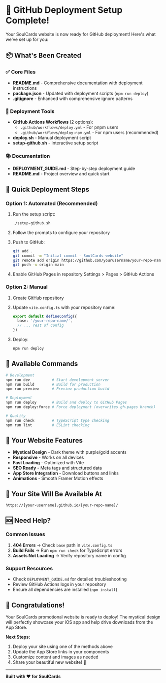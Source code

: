 # 🎉 GitHub Deployment Setup Complete!

Your SoulCards website is now ready for GitHub deployment! Here's what we've set up for you:

## 📦 What's Been Created

### ✅ Core Files
- **README.md** - Comprehensive documentation with deployment instructions
- **package.json** - Updated with deployment scripts (`npm run deploy`)
- **.gitignore** - Enhanced with comprehensive ignore patterns

### 🚀 Deployment Tools
- **GitHub Actions Workflows** (2 options):
  - `.github/workflows/deploy.yml` - For pnpm users
  - `.github/workflows/deploy-npm.yml` - For npm users (recommended)
- **deploy.sh** - Manual deployment script
- **setup-github.sh** - Interactive setup script

### 📚 Documentation
- **DEPLOYMENT_GUIDE.md** - Step-by-step deployment guide
- **README.md** - Project overview and quick start

## 🎯 Quick Deployment Steps

### Option 1: Automated (Recommended)
1. Run the setup script:
   ```bash
   ./setup-github.sh
   ```

2. Follow the prompts to configure your repository

3. Push to GitHub:
   ```bash
   git add .
   git commit -m "Initial commit - SoulCards website"
   git remote add origin https://github.com/yourusername/your-repo-name.git
   git push -u origin main
   ```

4. Enable GitHub Pages in repository Settings > Pages > GitHub Actions

### Option 2: Manual
1. Create GitHub repository
2. Update `vite.config.ts` with your repository name:
   ```typescript
   export default defineConfig({
     base: '/your-repo-name/',
     // ... rest of config
   })
   ```

3. Deploy:
   ```bash
   npm run deploy
   ```

## 🔧 Available Commands

```bash
# Development
npm run dev          # Start development server
npm run build        # Build for production
npm run preview      # Preview production build

# Deployment
npm run deploy       # Build and deploy to GitHub Pages
npm run deploy:force # Force deployment (overwrites gh-pages branch)

# Quality
npm run check        # TypeScript type checking
npm run lint         # ESLint checking
```

## 🌟 Your Website Features

- **Mystical Design** - Dark theme with purple/gold accents
- **Responsive** - Works on all devices
- **Fast Loading** - Optimized with Vite
- **SEO Ready** - Meta tags and structured data
- **App Store Integration** - Download buttons and links
- **Animations** - Smooth Framer Motion effects

## 📍 Your Site Will Be Available At

```
https://[your-username].github.io/[your-repo-name]/
```

## 🆘 Need Help?

### Common Issues
1. **404 Errors** → Check `base` path in `vite.config.ts`
2. **Build Fails** → Run `npm run check` for TypeScript errors
3. **Assets Not Loading** → Verify repository name in config

### Support Resources
- Check `DEPLOYMENT_GUIDE.md` for detailed troubleshooting
- Review GitHub Actions logs in your repository
- Ensure all dependencies are installed (`npm install`)

## 🎊 Congratulations!

Your SoulCards promotional website is ready to deploy! The mystical design will perfectly showcase your iOS app and help drive downloads from the App Store.

**Next Steps:**
1. Deploy your site using one of the methods above
2. Update the App Store links in your components
3. Customize content and images as needed
4. Share your beautiful new website! 🚀

---

**Built with ❤️ for SoulCards**